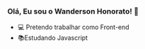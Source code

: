 ### Olá, Eu sou o Wanderson Honorato! 👋


- 💻 Pretendo trabalhar como Front-end
- 📚Estudando Javascript

